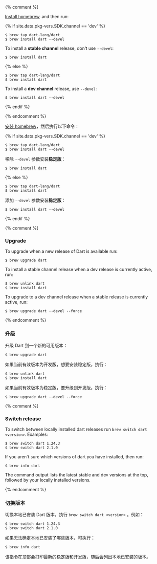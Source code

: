 {% comment %}

[Install homebrew](http://brew.sh/), and then run:

{% if site.data.pkg-vers.SDK.channel == 'dev' %}
```terminal
$ brew tap dart-lang/dart
$ brew install dart --devel
```

To install a **stable channel** release,
don't use `--devel`:

```terminal
$ brew install dart
```

{% else %}
```terminal
$ brew tap dart-lang/dart
$ brew install dart
```

To install a **dev channel** release, use `--devel`:

```terminal
$ brew install dart --devel
```
{% endif %}

{% endcomment %}

[安装 homebrew](http://brew.sh/)，然后执行以下命令：

{% if site.data.pkg-vers.SDK.channel == 'dev' %}
```terminal
$ brew tap dart-lang/dart
$ brew install dart --devel
```

移除 `--devel` 参数安装**稳定版**：

```terminal
$ brew install dart
```

{% else %}
```terminal
$ brew tap dart-lang/dart
$ brew install dart
```

添加 `--devel` 参数安装**稳定版**：

```terminal
$ brew install dart --devel
```
{% endif %}


{% comment %}

### Upgrade

To upgrade when a new release of Dart is available run:

```terminal
$ brew upgrade dart
```
To install a stable channel release when a dev release is currently active,
run:

```terminal
$ brew unlink dart
$ brew install dart
```

To upgrade to a dev channel release when a stable release is
currently active, run:

```terminal
$ brew upgrade dart --devel --force
```

{% endcomment %}


### 升级

升级 Dart 到一个新的可用版本：

```terminal
$ brew upgrade dart
```
如果当前有效版本为开发版，想要安装稳定版，执行：

```terminal
$ brew unlink dart
$ brew install dart
```

如果当前有效版本为稳定版，要升级到开发版，执行：

```terminal
$ brew upgrade dart --devel --force
```

{% comment %}

### Switch release

To switch between locally installed dart releases run
`brew switch dart <version>`. Examples:

```terminal
$ brew switch dart 1.24.3
$ brew switch dart 2.1.0
```

If you aren't sure which versions of dart you have installed, then run:

```terminal
$ brew info dart
```

The command output lists the latest stable and dev versions at the top,
followed by your locally installed versions.

{% endcomment %}


### 切换版本

切换本地已安装 Dart 版本，执行 `brew switch dart <version>` 。例如：

```terminal
$ brew switch dart 1.24.3
$ brew switch dart 2.1.0
```

如果无法确定本地已安装了哪些版本，可执行：

```terminal
$ brew info dart
```

该指令在顶部会打印最新的稳定版和开发版，随后会列出本地已安装的版本。
